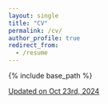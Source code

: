 ```yaml
---
layout: single
title: "CV"
permalink: /cv/
author_profile: true
redirect_from:
  - /resume
---
```


{% include base_path %}

[Updated on Oct 23rd, 2024](https://aliciachenw.github.io/files/CV.pdf)
